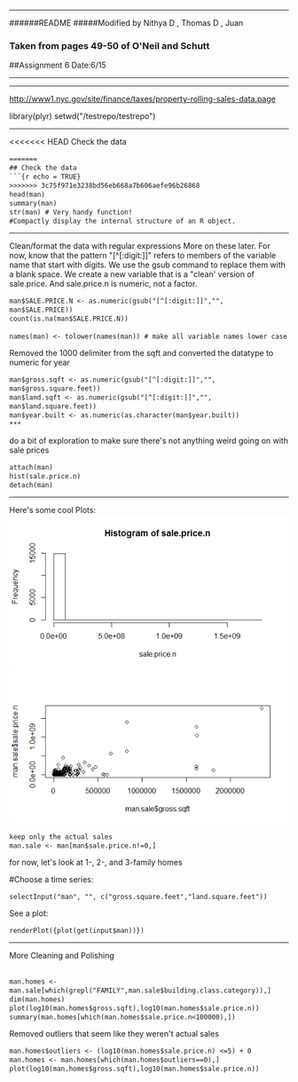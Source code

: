 ***
######README
#####Modified by Nithya D , Thomas D , Juan
### Taken from pages 49-50 of O'Neil and Schutt
##Assignment 6 Date:6/15
***
---
http://www1.nyc.gov/site/finance/taxes/property-rolling-sales-data.page

library(plyr)
setwd("/testrepo/testrepo")


***
<<<<<<< HEAD
 Check the data
```{r echo = FALSE}
=======
## Check the data
```{r echo = TRUE}
>>>>>>> 3c75f971e3238bd56eb668a7b606aefe96b26868
head(man)
summary(man)
str(man) # Very handy function!
#Compactly display the internal structure of an R object.
```
***
Clean/format the data with regular expressions
More on these later. For now, know that the
pattern "[^[:digit:]]" refers to members of the variable name that
start with digits. We use the gsub command to replace them with a blank space.
We create a new variable that is a "clean' version of sale.price.
And sale.price.n is numeric, not a factor.
```{r echo = FALSE}
man$SALE.PRICE.N <- as.numeric(gsub("[^[:digit:]]","", man$SALE.PRICE))
count(is.na(man$SALE.PRICE.N))

names(man) <- tolower(names(man)) # make all variable names lower case
```
Removed the 1000 delimiter from the sqft and converted the datatype to numeric for year
```{r echo = FALSE}
man$gross.sqft <- as.numeric(gsub("[^[:digit:]]","", man$gross.square.feet))
man$land.sqft <- as.numeric(gsub("[^[:digit:]]","", man$land.square.feet))
man$year.built <- as.numeric(as.character(man$year.built))
***
```
do a bit of exploration to make sure there's not anything
weird going on with sale prices

```{r echo = FALSE}
attach(man)
hist(sale.price.n) 
detach(man)
```
***
Here's some cool Plots:
![](https://github.com/WindDAnalytics/testrepo-1/blob/master/Analysis/man.sale.price.png) 
![](https://github.com/WindDAnalytics/testrepo-1/blob/master/Analysis/Orig_ActualSales_Scatterplot.png)

```{r echo = FALSE}
keep only the actual sales
man.sale <- man[man$sale.price.n!=0,]
```


for now, let's look at 1-, 2-, and 3-family homes


#Choose a time series:
```{r echo = FALSE}
selectInput("man", "", c("gross.square.feet","land.square.feet"))
```
See a plot:
```{r echo = FALSE}
renderPlot({plot(get(input$man))})
```
***
More Cleaning and Polishing
```{r echo = FALSE}

man.homes <- man.sale[which(grepl("FAMILY",man.sale$building.class.category)),]
dim(man.homes)
plot(log10(man.homes$gross.sqft),log10(man.homes$sale.price.n))
summary(man.homes[which(man.homes$sale.price.n<100000),])
```
Removed outliers that seem like they weren't actual sales
```{r echo = FALSE}
man.homes$outliers <- (log10(man.homes$sale.price.n) <=5) + 0
man.homes <- man.homes[which(man.homes$outliers==0),]
plot(log10(man.homes$gross.sqft),log10(man.homes$sale.price.n))
```
